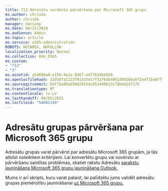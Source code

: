 ```yaml
---
title: 712 Adresātu saraksta pārvēršana par Microsoft 365 grupu
ms.author: chrisda
author: chrisda
manager: dansimp
ms.date: 04/21/2020
ms.audience: Admin
ms.topic: article
ms.service: o365-administration
ROBOTS: NOINDEX, NOFOLLOW
localization_priority: Normal
ms.collection: Adm_O365
ms.custom:
- "712"
- "3"
ms.assetid: a54600a0-e150-4a1a-8d67-ed77624bb928
ms.openlocfilehash: 3193dfa1223f91533e17f31f6db4061d09266a6f2e4f1b46fffc40f8fb50fda1
ms.sourcegitcommit: b5f7da89a650d2915dc652449623c78be6247175
ms.translationtype: MT
ms.contentlocale: lv-LV
ms.lasthandoff: 08/05/2021
ms.locfileid: "54081149"
---
```

# <a name="convert-a-distribution-group-to-a-microsoft-365-group"></a>Adresātu grupas pārvēršana par Microsoft 365 grupu

Adresātu grupas varat pārvērst par adresātu Microsoft 365 grupām, ja tās atbilst noteiktiem kritērijiem. Lai konvertētu grupu vai novērstu ar pārvēršanu saistītas problēmas, skatiet rakstu Adresātu [sarakstu jaunināšana Microsoft 365 grupu jaunināšana Outlook.](https://docs.microsoft.com/microsoft-365/admin/manage/upgrade-distribution-lists)

Mums ir arī skripts, kuru varat palaist, lai palīdzētu jums validēt adresātu grupas piemērotību jaunināšanai [uz Microsoft 365 grupu.](https://aka.ms/DLToM365Group)